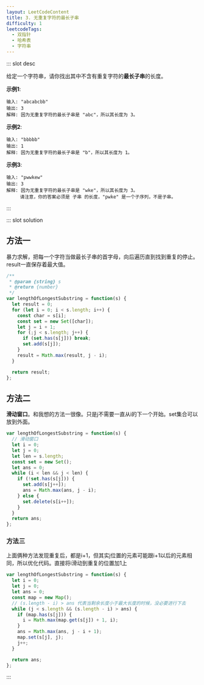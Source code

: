 ```yaml
---
layout: LeetCodeContent
title: 3. 无重复字符的最长子串
difficulty: 1
leetcodeTags:
  - 双指针
  - 哈希表
  - 字符串
---
```



::: slot desc

给定一个字符串，请你找出其中不含有重复字符的**最长子串**的长度。

**示例1**:

```
输入: "abcabcbb"
输出: 3 
解释: 因为无重复字符的最长子串是 "abc"，所以其长度为 3。
```

**示例2**:

```
输入: "bbbbb"
输出: 1
解释: 因为无重复字符的最长子串是 "b"，所以其长度为 1。
```

**示例3**:

```
输入: "pwwkew"
输出: 3
解释: 因为无重复字符的最长子串是 "wke"，所以其长度为 3。
     请注意，你的答案必须是 子串 的长度，"pwke" 是一个子序列，不是子串。
```
:::


::: slot solution

## 方法一

暴力求解，把每一个字符当做最长子串的首字母，向后遍历直到找到重复的停止。result一直保存着最大值。

```javascript
/**
 * @param {string} s
 * @return {number}
 */
var lengthOfLongestSubstring = function(s) {
  let result = 0;
  for (let i = 0; i < s.length; i++) {
    const char = s[i];
    const set = new Set([char]);
    let j = i + 1;
    for (;j < s.length; j++) {
      if (set.has(s[j])) break;
      set.add(s[j]);
    }
    result = Math.max(result, j - i);
  }

  return result;
};
```

## 方法二

**滑动窗口**。和我想的方法一很像。只是j不需要一直从i的下一个开始。set集合可以放到外面。

```javascript
var lengthOfLongestSubstring = function(s) {
  // 滑动窗口
  let i = 0;
  let j = 0;
  let len = s.length;
  const set = new Set();
  let ans = 0;
  while (i < len && j < len) {
    if (!set.has(s[j])) {
      set.add(s[j++]);
      ans = Math.max(ans, j - i);
    } else {
      set.delete(s[i++]);
    }
  }
  return ans;
};
```

### 方法三

上面俩种方法发现重复后，都是i+1，但其实j位置的元素可能跟i+1以后的元素相同，所以优化代码。直接将i滑动到重复的位置加1上

```javascript
var lengthOfLongestSubstring = function(s) {
  let i = 0;
  let j = 0;
  let ans = 0;
  const map = new Map();
  // (s.length - i) > ans 代表当剩余长度小于最大长度的时候，没必要进行下去
  while (j < s.length && (s.length - i) > ans) {
    if (map.has(s[j])) {
      i = Math.max(map.get(s[j]) + 1, i);
    }
    ans = Math.max(ans, j - i + 1);
    map.set(s[j], j);
    j++;
  }

  return ans;
};
```
:::